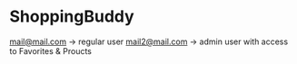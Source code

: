 # ShoppingBuddy

mail@mail.com -> regular user
mail2@mail.com -> admin user with access to Favorites & Proucts

